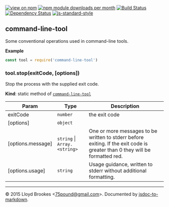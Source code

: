[![view on npm](http://img.shields.io/npm/v/command-line-tool.svg)](https://www.npmjs.org/package/command-line-tool)
[![npm module downloads per month](http://img.shields.io/npm/dm/command-line-tool.svg)](https://www.npmjs.org/package/command-line-tool)
[![Build Status](https://travis-ci.org/75lb/command-line-tool.svg?branch=master)](https://travis-ci.org/75lb/command-line-tool)
[![Dependency Status](https://david-dm.org/75lb/command-line-tool.svg)](https://david-dm.org/75lb/command-line-tool)
[![js-standard-style](https://img.shields.io/badge/code%20style-standard-brightgreen.svg)](https://github.com/feross/standard)

<a name="module_command-line-tool"></a>
## command-line-tool
Some conventional operations used in command-line tools.

**Example**  
```js
const tool = require('command-line-tool')
```
<a name="module_command-line-tool.stop"></a>
### tool.stop(exitCode, [options])
Stop the process with the supplied exit code.

**Kind**: static method of <code>[command-line-tool](#module_command-line-tool)</code>  

| Param | Type | Description |
| --- | --- | --- |
| exitCode | <code>number</code> | the exit code |
| [options] | <code>object</code> |  |
| [options.message] | <code>string</code> &#124; <code>Array.&lt;string&gt;</code> | One or more messages to be written to stderr before exiting. If the exit code is greater than 0 they will be formatted red. |
| [options.usage] | <code>string</code> | Usage guidance, written to stderr without additional formatting. |


* * *

&copy; 2015 Lloyd Brookes \<75pound@gmail.com\>. Documented by [jsdoc-to-markdown](https://github.com/jsdoc2md/jsdoc-to-markdown).
